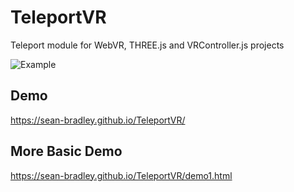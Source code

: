 # TeleportVR
Teleport module for WebVR, THREE.js and VRController.js projects

![Example](https://sean-bradley.github.io/TeleportVR/img/demo.gif)

## Demo
https://sean-bradley.github.io/TeleportVR/ 

## More Basic Demo
https://sean-bradley.github.io/TeleportVR/demo1.html 

